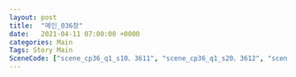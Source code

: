```yaml
---
layout: post
title:  "메인_036장"
date:   2021-04-11 07:00:00 +0000
categories: Main
Tags: Story Main
SceneCode: ["scene_cp36_q1_s10、3611", "scene_cp36_q1_s20、3612", "scene_cp36_q2_s10、3621", "scene_cp36_q2_s20、3622", "scene_cp36_q3_s10、3631", "scene_cp36_q3_s20、3632", "scene_cp36_q4_s10、3641", "scene_cp36_q4_s20、3642", "scene_cp36_q4_s30、3643"]
---
```

